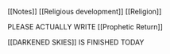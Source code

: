 [[Notes]]
[[Religious development]]
[[Religion]]

PLEASE ACTUALLY WRITE [[Prophetic Return]] 

[[DARKENED SKIES]] IS FINISHED TODAY